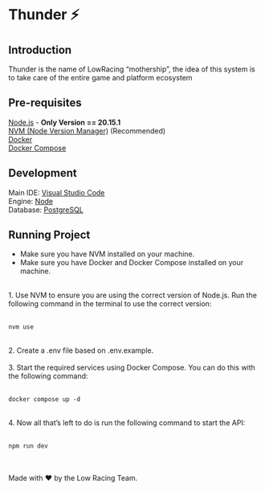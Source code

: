 # Thunder ⚡

## Introduction
Thunder is the name of LowRacing “mothership”, the idea of this system is to take care of the entire game and platform ecosystem

## Pre-requisites

[Node.js](https://nodejs.org/) - __Only Version == 20.15.1__ <br>
[NVM (Node Version Manager)](https://github.com/nvm-sh/nvm) (Recommended) <br>
[Docker](https://www.docker.com/) <br>
[Docker Compose](https://docs.docker.com/compose/) <br>


## Development

Main IDE: [Visual Studio Code](https://code.visualstudio.com) <br>
Engine: [Node](https://nodejs.org) <br>
Database: [PostgreSQL](https://www.postgresql.org/)


## Running Project 
- Make sure you have NVM installed on your machine.
- Make sure you have Docker and Docker Compose installed on your machine.
<br/>
1. Use NVM to ensure you are using the correct version of Node.js. Run the following command in the terminal to use the correct version: <br/> <br/>

```
nvm use
```
<br/>
2. Create a .env file based on .env.example.
<br/> <br/>
3. Start the required services using Docker Compose. You can do this with the following command: <br/> <br/>

```
docker compose up -d
```
<br/>
4. Now all that’s left to do is run the following command to start the API: <br/> <br/>

```
npm run dev
```


<br><br>
Made with ❤️ by the Low Racing Team.
